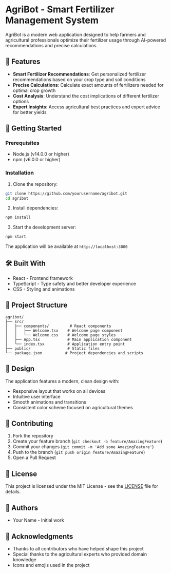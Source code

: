 # AgriBot - Smart Fertilizer Management System

AgriBot is a modern web application designed to help farmers and agricultural professionals optimize their fertilizer usage through AI-powered recommendations and precise calculations.

## 🌟 Features

- **Smart Fertilizer Recommendations**: Get personalized fertilizer recommendations based on your crop type and soil conditions
- **Precise Calculations**: Calculate exact amounts of fertilizers needed for optimal crop growth
- **Cost Analysis**: Understand the cost implications of different fertilizer options
- **Expert Insights**: Access agricultural best practices and expert advice for better yields

## 🚀 Getting Started

### Prerequisites

- Node.js (v14.0.0 or higher)
- npm (v6.0.0 or higher)

### Installation

1. Clone the repository:
```bash
git clone https://github.com/yourusername/agribot.git
cd agribot
```

2. Install dependencies:
```bash
npm install
```

3. Start the development server:
```bash
npm start
```

The application will be available at `http://localhost:3000`

## 🛠️ Built With

- React - Frontend framework
- TypeScript - Type safety and better developer experience
- CSS - Styling and animations

## 📁 Project Structure

```
agribot/
├── src/
│   ├── components/         # React components
│   │   ├── Welcome.tsx    # Welcome page component
│   │   └── Welcome.css    # Welcome page styles
│   ├── App.tsx            # Main application component
│   └── index.tsx          # Application entry point
├── public/                # Static files
└── package.json          # Project dependencies and scripts
```

## 🎨 Design

The application features a modern, clean design with:
- Responsive layout that works on all devices
- Intuitive user interface
- Smooth animations and transitions
- Consistent color scheme focused on agricultural themes

## 🤝 Contributing

1. Fork the repository
2. Create your feature branch (`git checkout -b feature/AmazingFeature`)
3. Commit your changes (`git commit -m 'Add some AmazingFeature'`)
4. Push to the branch (`git push origin feature/AmazingFeature`)
5. Open a Pull Request

## 📝 License

This project is licensed under the MIT License - see the [LICENSE](LICENSE) file for details.

## 👥 Authors

- Your Name - Initial work

## 🙏 Acknowledgments

- Thanks to all contributors who have helped shape this project
- Special thanks to the agricultural experts who provided domain knowledge
- Icons and emojis used in the project 

